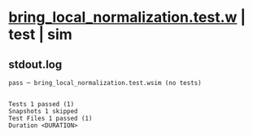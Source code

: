 # [bring_local_normalization.test.w](../../../../../examples/tests/valid/bring_local_normalization.test.w) | test | sim

## stdout.log
```log
pass ─ bring_local_normalization.test.wsim (no tests)
 
 
Tests 1 passed (1)
Snapshots 1 skipped
Test Files 1 passed (1)
Duration <DURATION>
```

